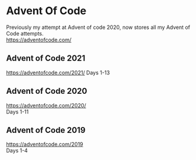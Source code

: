# Advent Of Code
Previously my attempt at Advent of code 2020, now stores all my Advent of Code attempts.  
https://adventofcode.com/  

## Advent of Code 2021
https://adventofcode.com/2021/
Days 1-13

## Advent of Code 2020
https://adventofcode.com/2020/  
Days 1-11

## Advent of Code 2019
https://adventofcode.com/2019  
Days 1-4

